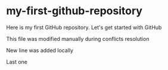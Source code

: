 # my-first-github-repository

Here is my first GitHub repository. Let's get started with GitHub

This file was modified manually during conflicts resolution

New line was added locally

Last one
